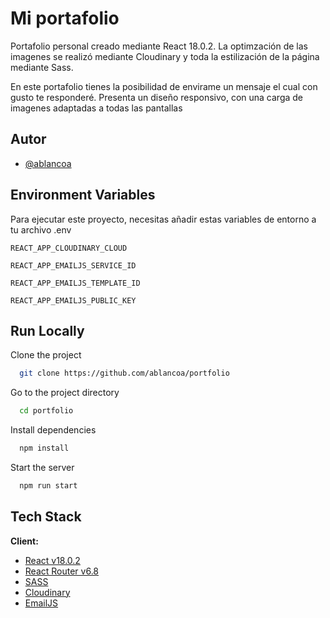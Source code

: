 
# Mi portafolio

Portafolio personal creado mediante React 18.0.2. La optimzación de las imagenes se realizó mediante Cloudinary y toda la estilización de la página mediante Sass. 

En este portafolio tienes la posibilidad de envirame un mensaje el cual con gusto te responderé.
Presenta un diseño responsivo, con una carga de imagenes adaptadas a todas las pantallas 


## Autor

- [@ablancoa](https://www.github.com/ablancoa)


## Environment Variables
Para ejecutar este proyecto, necesitas añadir estas variables de entorno a tu archivo .env

`REACT_APP_CLOUDINARY_CLOUD`

`REACT_APP_EMAILJS_SERVICE_ID`

`REACT_APP_EMAILJS_TEMPLATE_ID`

`REACT_APP_EMAILJS_PUBLIC_KEY`


## Run Locally

Clone the project

```bash
  git clone https://github.com/ablancoa/portfolio
```

Go to the project directory

```bash
  cd portfolio
```

Install dependencies

```bash
  npm install
```

Start the server

```bash
  npm run start
```


## Tech Stack

**Client:** 
- [React v18.0.2](https://es.reactjs.org/)
- [React Router v6.8](https://reactrouter.com/en/main)
- [SASS](https://sass-lang.com/guide)
- [Cloudinary](https://cloudinary.com/)
- [EmailJS](https://www.emailjs.com/)

